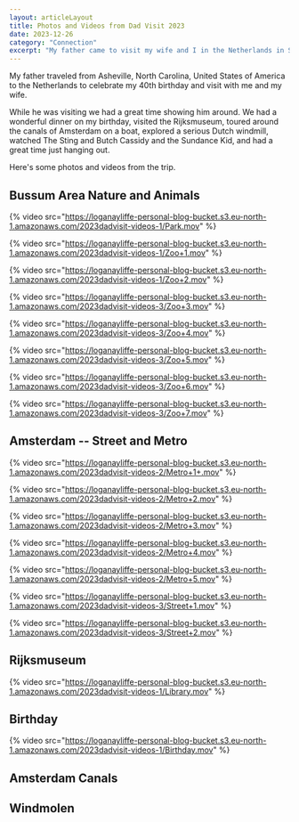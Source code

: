 ```yaml
---
layout: articleLayout
title: Photos and Videos from Dad Visit 2023
date: 2023-12-26
category: "Connection"
excerpt: "My father came to visit my wife and I in the Netherlands in September of 2023 for my 40th birthday. Here's some photos and videos from the trip."
---
```


My father traveled from Asheville, North Carolina, United States of America to the Netherlands to celebrate my 40th birthday and visit with me and my wife.

While he was visiting we had a great time showing him around. We had a wonderful dinner on my birthday, visited the Rijksmuseum, toured around the canals of Amsterdam on a boat, explored a serious Dutch windmill, watched The Sting and Butch Cassidy and the Sundance Kid, and had a great time just hanging out.

Here's some photos and videos from the trip.

<!--  -->

## Bussum Area Nature and Animals

{% video src="https://loganayliffe-personal-blog-bucket.s3.eu-north-1.amazonaws.com/2023dadvisit-videos-1/Park.mov" %}

{% video src="https://loganayliffe-personal-blog-bucket.s3.eu-north-1.amazonaws.com/2023dadvisit-videos-1/Zoo+1.mov" %}

{% video src="https://loganayliffe-personal-blog-bucket.s3.eu-north-1.amazonaws.com/2023dadvisit-videos-1/Zoo+2.mov" %}

{% video src="https://loganayliffe-personal-blog-bucket.s3.eu-north-1.amazonaws.com/2023dadvisit-videos-3/Zoo+3.mov" %}

{% video src="https://loganayliffe-personal-blog-bucket.s3.eu-north-1.amazonaws.com/2023dadvisit-videos-3/Zoo+4.mov" %}

{% video src="https://loganayliffe-personal-blog-bucket.s3.eu-north-1.amazonaws.com/2023dadvisit-videos-3/Zoo+5.mov" %}

{% video src="https://loganayliffe-personal-blog-bucket.s3.eu-north-1.amazonaws.com/2023dadvisit-videos-3/Zoo+6.mov" %}

{% video src="https://loganayliffe-personal-blog-bucket.s3.eu-north-1.amazonaws.com/2023dadvisit-videos-3/Zoo+7.mov" %}

<!--  -->

## Amsterdam -- Street and Metro

{% video src="https://loganayliffe-personal-blog-bucket.s3.eu-north-1.amazonaws.com/2023dadvisit-videos-2/Metro+1+.mov" %}

{% video src="https://loganayliffe-personal-blog-bucket.s3.eu-north-1.amazonaws.com/2023dadvisit-videos-2/Metro+2.mov" %}

{% video src="https://loganayliffe-personal-blog-bucket.s3.eu-north-1.amazonaws.com/2023dadvisit-videos-2/Metro+3.mov" %}

{% video src="https://loganayliffe-personal-blog-bucket.s3.eu-north-1.amazonaws.com/2023dadvisit-videos-2/Metro+4.mov" %}

{% video src="https://loganayliffe-personal-blog-bucket.s3.eu-north-1.amazonaws.com/2023dadvisit-videos-2/Metro+5.mov" %}

{% video src="https://loganayliffe-personal-blog-bucket.s3.eu-north-1.amazonaws.com/2023dadvisit-videos-3/Street+1.mov" %}

{% video src="https://loganayliffe-personal-blog-bucket.s3.eu-north-1.amazonaws.com/2023dadvisit-videos-3/Street+2.mov" %}

## Rijksmuseum

{% video src="https://loganayliffe-personal-blog-bucket.s3.eu-north-1.amazonaws.com/2023dadvisit-videos-1/Library.mov" %}

## Birthday

{% video src="https://loganayliffe-personal-blog-bucket.s3.eu-north-1.amazonaws.com/2023dadvisit-videos-1/Birthday.mov" %}

## Amsterdam Canals

## Windmolen
